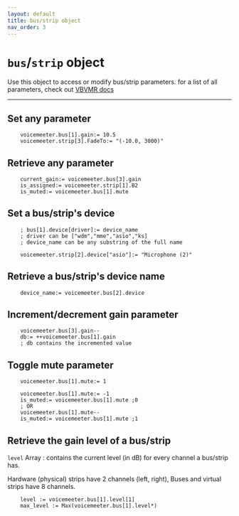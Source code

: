 ```yaml
---
layout: default
title: bus/strip object
nav_order: 3
---
```

# `bus`/`strip` object

Use this object to access or modify bus/strip parameters.
for a list of all parameters, check out [VBVMR docs](http://download.vb-audio.com/Download_CABLE/VoicemeeterRemoteAPI.pdf#page=11)

---

## Set any parameter

```
    voicemeeter.bus[1].gain:= 10.5
    voicemeeter.strip[3].FadeTo:= "(-10.0, 3000)"
```

## Retrieve any parameter
```
    current_gain:= voicemeeter.bus[3].gain
    is_assigned:= voicemeeter.strip[1].B2
    is_muted:= voicemeeter.bus[1].mute
```

## Set a bus/strip's device
```
    ; bus[1].device[driver]:= device_name 
    ; driver can be ["wdm","mme","asio","ks]
    ; device_name can be any substring of the full name

    voicemeeter.strip[2].device["asio"]:= "Microphone (2)" 
```

## Retrieve a bus/strip's device name
```
    device_name:= voicemeeter.bus[2].device
```

## Increment/decrement gain parameter
```
    voicemeeter.bus[3].gain--
    db:= ++voicemeeter.bus[1].gain 
    ; db contains the incremented value
```

## Toggle mute parameter
```
    voicemeeter.bus[1].mute:= 1

    voicemeeter.bus[1].mute:= -1
    is_muted:= voicemeeter.bus[1].mute ;0
    ; OR
    voicemeeter.bus[1].mute--
    is_muted:= voicemeeter.bus[1].mute ;1
```

## Retrieve the gain level of a bus/strip
`level` Array : contains the current level (in dB) for every channel a bus/strip has.

Hardware (physical) strips have 2 channels (left, right), Buses and virtual strips have 8 channels.
```
    level := voicemeeter.bus[1].level[1] 
    max_level := Max(voicemeeter.bus[1].level*)
```